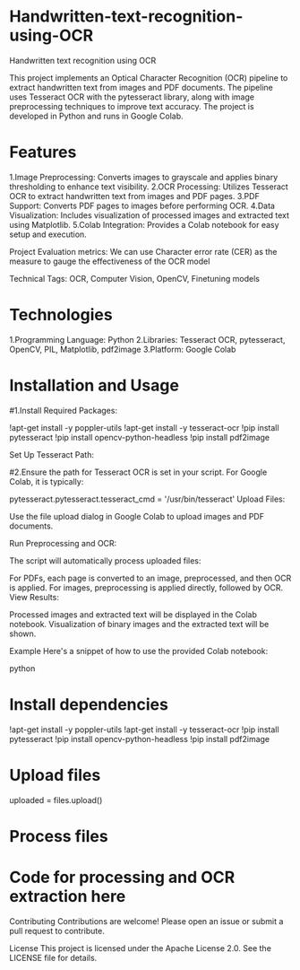 # Handwritten-text-recognition-using-OCR
Handwritten text recognition using OCR

This project implements an Optical Character Recognition (OCR) pipeline to extract handwritten text from images and PDF documents. The pipeline uses Tesseract OCR with the pytesseract library, along with image preprocessing techniques to improve text accuracy. The project is developed in Python and runs in Google Colab.


# Features
1.Image Preprocessing: Converts images to grayscale and applies binary thresholding to enhance text visibility.
2.OCR Processing: Utilizes Tesseract OCR to extract handwritten text from images and PDF pages.
3.PDF Support: Converts PDF pages to images before performing OCR.
4.Data Visualization: Includes visualization of processed images and extracted text using Matplotlib.
5.Colab Integration: Provides a Colab notebook for easy setup and execution.

Project Evaluation metrics:
We can use Character error rate (CER) as the measure to gauge the effectiveness of the OCR model

Technical Tags:
OCR, Computer Vision, OpenCV, Finetuning models


# Technologies

1.Programming Language: Python
2.Libraries: Tesseract OCR, pytesseract, OpenCV, PIL, Matplotlib, pdf2image
3.Platform: Google Colab

# Installation and Usage
#1.Install Required Packages:

!apt-get install -y poppler-utils
!apt-get install -y tesseract-ocr
!pip install pytesseract
!pip install opencv-python-headless
!pip install pdf2image

Set Up Tesseract Path:


#2.Ensure the path for Tesseract OCR is set in your script. For Google Colab, it is typically:

pytesseract.pytesseract.tesseract_cmd = '/usr/bin/tesseract'
Upload Files:


Use the file upload dialog in Google Colab to upload images and PDF documents.

Run Preprocessing and OCR:

The script will automatically process uploaded files:

For PDFs, each page is converted to an image, preprocessed, and then OCR is applied. For images, preprocessing is applied directly, followed by OCR. View Results:

Processed images and extracted text will be displayed in the Colab notebook. Visualization of binary images and the extracted text will be shown.

Example Here's a snippet of how to use the provided Colab notebook:

python


# Install dependencies
!apt-get install -y poppler-utils
!apt-get install -y tesseract-ocr
!pip install pytesseract
!pip install opencv-python-headless
!pip install pdf2image

# Upload files
uploaded = files.upload()

# Process files
# Code for processing and OCR extraction here

Contributing Contributions are welcome! Please open an issue or submit a pull request to contribute.

License This project is licensed under the Apache License 2.0. See the LICENSE file for details.


